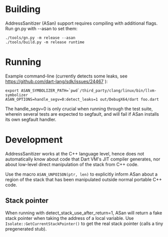 # Building #

AddressSanitizer (ASan) support requires compiling with additional flags. Run gn.py with --asan to set them:

    ./tools/gn.py -m release --asan
    ./tools/build.py -m release runtime

# Running #

Example command-line (currently detects some leaks, see https://github.com/dart-lang/sdk/issues/24467 ):

    export ASAN_SYMBOLIZER_PATH=`pwd`/third_party/clang/linux/bin/llvm-symbolizer
    ASAN_OPTIONS=handle_segv=0:detect_leaks=1 out/DebugX64/dart foo.dart

The handle_segv=0 is only crucial when running through the test suite, wherein several tests are expected to segfault, and will fail if ASan installs its own segfault handler.

# Development #

AddressSanitizer works at the C++ language level, hence does not automatically know about code that Dart VM's JIT compiler generates, nor about low-level direct manipulation of the stack from C++ code.

Use the macro `ASAN_UNPOISON(ptr, len)` to explicitly inform ASan about a region of the stack that has been manipulated outside normal portable C++ code.

## Stack pointer ##

When running with detect_stack_use_after_return=1, ASan will return a fake stack pointer when taking the address of a local variable. Use `Isolate::GetCurrentStackPointer()` to get the real stack pointer (calls a tiny pregenerated stub).